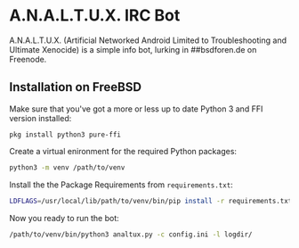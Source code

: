 # A.N.A.L.T.U.X. IRC Bot

A.N.A.L.T.U.X. (Artificial Networked Android Limited to Troubleshooting
and Ultimate Xenocide) is a simple info bot, lurking in ##bsdforen.de on
Freenode.


## Installation on FreeBSD

Make sure that you've got a more or less up to date Python 3 and FFI version installed: 

```
pkg install python3 pure-ffi
```

Create a virtual enironment for the required Python packages:

```bash
python3 -m venv /path/to/venv
```

Install the the Package Requirements from `requirements.txt`:

```bash
LDFLAGS=/usr/local/lib/path/to/venv/bin/pip install -r requirements.txt
```

Now you ready to run the bot: 
```bash
/path/to/venv/bin/python3 analtux.py -c config.ini -l logdir/
```
